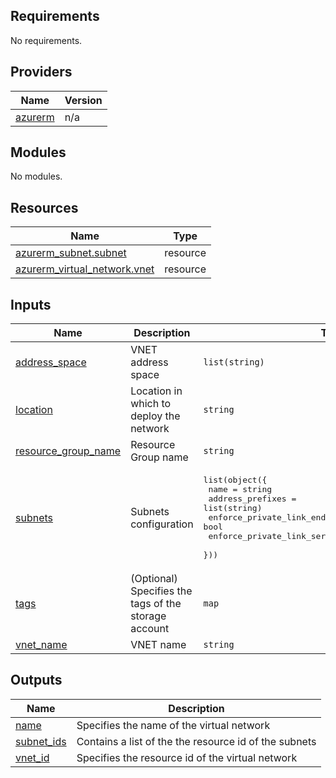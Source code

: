 <!-- BEGIN_TF_DOCS -->
## Requirements

No requirements.

## Providers

| Name | Version |
|------|---------|
| <a name="provider_azurerm"></a> [azurerm](#provider\_azurerm) | n/a |

## Modules

No modules.

## Resources

| Name | Type |
|------|------|
| [azurerm_subnet.subnet](https://registry.terraform.io/providers/hashicorp/azurerm/latest/docs/resources/subnet) | resource |
| [azurerm_virtual_network.vnet](https://registry.terraform.io/providers/hashicorp/azurerm/latest/docs/resources/virtual_network) | resource |

## Inputs

| Name | Description | Type | Default | Required |
|------|-------------|------|---------|:--------:|
| <a name="input_address_space"></a> [address\_space](#input\_address\_space) | VNET address space | `list(string)` | n/a | yes |
| <a name="input_location"></a> [location](#input\_location) | Location in which to deploy the network | `string` | `"israelcentral"` | no |
| <a name="input_resource_group_name"></a> [resource\_group\_name](#input\_resource\_group\_name) | Resource Group name | `string` | n/a | yes |
| <a name="input_subnets"></a> [subnets](#input\_subnets) | Subnets configuration | <pre>list(object({<br>    name                                           = string<br>    address_prefixes                               = list(string)<br>    enforce_private_link_endpoint_network_policies = bool<br>    enforce_private_link_service_network_policies  = bool<br>  }))</pre> | n/a | yes |
| <a name="input_tags"></a> [tags](#input\_tags) | (Optional) Specifies the tags of the storage account | `map` | <pre>{<br>  "app": "harmonya",<br>  "location": "israelcentral"<br>}</pre> | no |
| <a name="input_vnet_name"></a> [vnet\_name](#input\_vnet\_name) | VNET name | `string` | n/a | yes |

## Outputs

| Name | Description |
|------|-------------|
| <a name="output_name"></a> [name](#output\_name) | Specifies the name of the virtual network |
| <a name="output_subnet_ids"></a> [subnet\_ids](#output\_subnet\_ids) | Contains a list of the the resource id of the subnets |
| <a name="output_vnet_id"></a> [vnet\_id](#output\_vnet\_id) | Specifies the resource id of the virtual network |
<!-- END_TF_DOCS -->